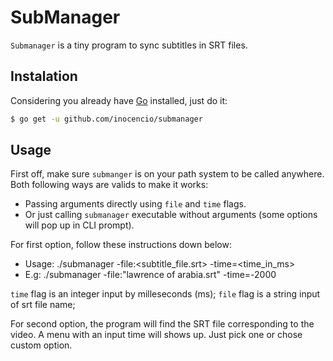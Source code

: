 # SubManager

`Submanager` is a tiny program to sync subtitles in SRT files.

## Instalation

Considering you already have [Go](https://golang.org) installed, just do it:

```bash
$ go get -u github.com/inocencio/submanager
```

## Usage

First off, make sure `submanger` is on your path system to be called anywhere. Both following ways are valids to make it works:

- Passing arguments directly using `file` and `time` flags.
- Or just calling `submanager` executable without arguments (some options will pop up in CLI prompt).

For first option, follow these instructions down below: 

- Usage: ./submanager -file:<subtitle_file.srt> -time=<time_in_ms>
- E.g:   ./submanager -file:"lawrence of arabia.srt" -time=-2000

`time` flag is an integer input by milleseconds (ms);
`file` flag is a string input of srt file name;

For second option, the program will find the SRT file corresponding to the video. A menu with an input time will shows up. Just pick one or chose custom option.
